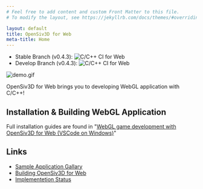 ```yaml
---
# Feel free to add content and custom Front Matter to this file.
# To modify the layout, see https://jekyllrb.com/docs/themes/#overriding-theme-defaults

layout: default
title: OpenSiv3D for Web
meta-title: Home
---
```


- Stable Branch (v0.4.3): ![C/C++ CI for Web](https://github.com/nokotan/OpenSiv3D/workflows/C/C++%20CI%20for%20Web/badge.svg)
- Develop Branch (v0.4.3): ![C/C++ CI for Web](https://github.com/nokotan/OpenSiv3D/workflows/C/C++%20CI%20for%20Web/badge.svg?branch=web_develop)

![demo.gif](https://github.com/Siv3D/OpenSiv3D/raw/master/doc/images/demo.gif)

OpenSiv3D for Web brings you to developing WebGL application with C/C++!

## Installation & Building WebGL Application

Full installation guides are found in "[WebGL game development with OpenSiv3D for Web (VSCode on Windows)](https://qiita.com/nokotan/items/7fdb71b39901132b4014)"

## Links

- [Sample Application Gallary](https://siv3d-apps.kamenokosoft.com)
- [Building OpenSiv3D for Web](https://github.com/nokotan/OpenSiv3D/wiki/Build-OpenSiv3D-for-Web)
- [Implementetion Status](https://github.com/nokotan/OpenSiv3D/wiki/Implementation-Status)
